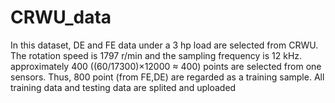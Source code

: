 # CRWU_data
In this dataset, DE and FE data under a 3 hp load are selected from CRWU. The rotation speed is 1797 r/min and the sampling frequency is 12 kHz.
 approximately 400 ((60/17300)×12000 ≈ 400) points are selected  from one sensors. Thus, 800 point (from FE,DE) are regarded as a training sample. All training data and testing data are splited and uploaded

